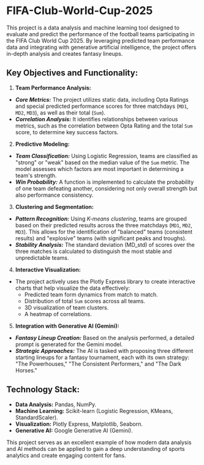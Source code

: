 # FIFA-Club-World-Cup-2025

This project is a data analysis and machine learning tool designed to evaluate and predict the performance of the football teams participating in the FIFA Club World Cup 2025. By leveraging predicted team performance data and integrating with generative artificial intelligence, the project offers in-depth analysis and creates fantasy lineups.

## Key Objectives and Functionality: ##

1. **Team Performance Analysis:**
- ***Core Metrics:*** The project utilizes static data, including Opta Ratings and special predicted performance scores for three matchdays (`MD1`, `MD2`, `MD3`), as well as their total (`Sum`).
- ***Correlation Analysis:*** It identifies relationships between various metrics, such as the correlation between Opta Rating and the total `Sum` score, to determine key success factors.

2. **Predictive Modeling:**
- ***Team Classification:*** Using Logistic Regression, teams are classified as "strong" or "weak" based on the median value of the `Sum` metric. The model assesses which factors are most important in determining a team's strength.
- ***Win Probability:*** A function is implemented to calculate the probability of one team defeating another, considering not only overall strength but also performance consistency.

3. **Clustering and Segmentation:**
- ***Pattern Recognition:*** Using *K-means clustering*, teams are grouped based on their predicted results across the three matchdays (`MD1`, `MD2`, `MD3`). This allows for the identification of "balanced" teams (consistent results) and "explosive" teams (with significant peaks and troughs).
- ***Stability Analysis:*** The standard deviation (MD_std) of scores over the three matches is calculated to distinguish the most stable and unpredictable teams.

4. **Interactive Visualization:**
- The project actively uses the Plotly Express library to create interactive charts that help visualize the data effectively:
    - Predicted team form dynamics from match to match.
    - Distribution of total `Sum` scores across all teams.
    - 3D visualization of team clusters.
    - A heatmap of correlations.

5. **Integration with Generative AI (Gemini):**
- ***Fantasy Lineup Creation:*** Based on the analysis performed, a detailed prompt is generated for the Gemini model.
- ***Strategic Approaches:*** The AI is tasked with proposing three different starting lineups for a fantasy tournament, each with its own strategy: "The Powerhouses," "The Consistent Performers," and "The Dark Horses."

## Technology Stack: ##

- **Data Analysis:** Pandas, NumPy.
- **Machine Learning:** Scikit-learn (Logistic Regression, KMeans, StandardScaler).
- **Visualization:** Plotly Express, Matplotlib, Seaborn.
- **Generative AI:** Google Generative AI (Gemini).

This project serves as an excellent example of how modern data analysis and AI methods can be applied to gain a deep understanding of sports analytics and create engaging content for fans.
